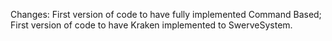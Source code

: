 Changes:
  First version of code to have fully implemented Command Based;
  First version of code to have Kraken implemented to SwerveSystem.
